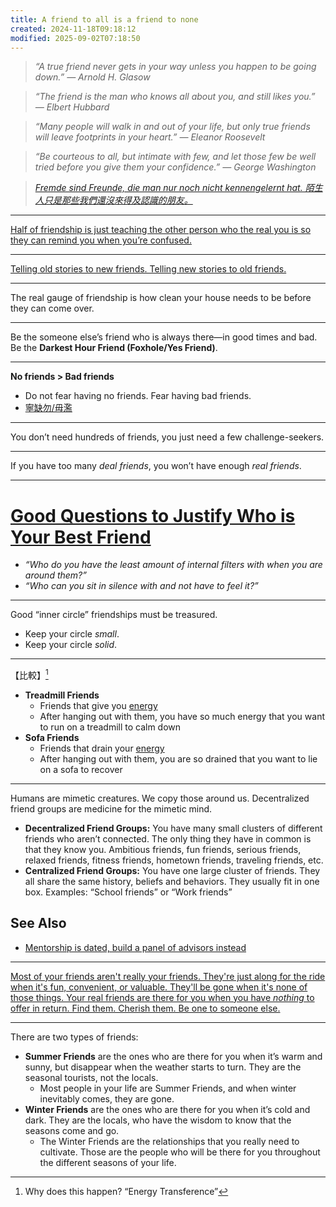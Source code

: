 ```yaml
---
title: A friend to all is a friend to none
created: 2024-11-18T09:18:12
modified: 2025-09-02T07:18:50
---
```


> _“A true friend never gets in your way unless you happen to be going down.” — Arnold H. Glasow_

> _“The friend is the man who knows all about you, and still likes you.” — Elbert Hubbard_

> _“Many people will walk in and out of your life, but only true friends will leave footprints in your heart.” — Eleanor Roosevelt_

> _“Be courteous to all, but intimate with few, and let those few be well tried before you give them your confidence.” — George Washington_

> _[Fremde sind Freunde, die man nur noch nicht kennengelernt hat. 陌生人只是那些我們還沒來得及認識的朋友。](https://www.godic.net/home/dailysentence/2663f4f2-2119-4048-9bb4-a4fafe7ec25b)_

---

[Half of friendship is just teaching the other person who the real you is so they can remind you when you’re confused.](https://x.com/anuatluru/status/1784769105888755793)

---

[Telling old stories to new friends. Telling new stories to old friends.](https://x.com/anuatluru/status/1788974353108848675)

---

The real gauge of friendship is how clean your house needs to be before they can come over.

---

Be the someone else’s friend who is always there—in good times and bad. Be the **Darkest Hour Friend (Foxhole/Yes Friend)**.

---

**No friends > Bad friends**
* Do not fear having no friends. Fear having bad friends.
* [寧缺勿/毋濫](https://www.google.com/search?q=%E5%AF%A7%E7%BC%BA%E5%8B%BF%E6%BF%AB)

---

You don’t need hundreds of friends, you just need a few challenge-seekers.

---

If you have too many _deal friends_, you won’t have enough _real friends_.

---

# [Good Questions to Justify Who is Your Best Friend](how-to-ask-good-and-right-questions.md)

* _“Who do you have the least amount of internal filters with when you are around them?”_
* _“Who can you sit in silence with and not have to feel it?”_

---

Good “inner circle” friendships must be treasured.

* Keep your circle _small_.
* Keep your circle _solid_.

---

【比較】[^1]

* **Treadmill Friends**
	* Friends that give you [energy](energy-management.md)
	* After hanging out with them, you have so much energy that you want to run on a treadmill to calm down
* **Sofa Friends**
	* Friends that drain your [energy](energy-management.md)
	* After hanging out with them, you are so drained that you want to lie on a sofa to recover

---

Humans are mimetic creatures. We copy those around us. Decentralized friend groups are medicine for the mimetic mind.

* **Decentralized Friend Groups:** You have many small clusters of different friends who aren’t connected. The only thing they have in common is that they know you. Ambitious friends, fun friends, serious friends, relaxed friends, fitness friends, hometown friends, traveling friends, etc.
* **Centralized Friend Groups:** You have one large cluster of friends. They all share the same history, beliefs and behaviors. They usually fit in one box. Examples: “School friends” or “Work friends”

## See Also

* [Mentorship is dated, build a panel of advisors instead](Mentorship%20is%20dated,%20build%20a%20panel%20of%20advisors%20instead.md)

---

[Most of your friends aren't really your friends. They're just along for the ride when it's fun, convenient, or valuable. They'll be gone when it's none of those things. Your real friends are there for you when you have *nothing* to offer in return. Find them. Cherish them. Be one to someone else.](https://x.com/SahilBloom/status/1513143690423934977)

---

There are two types of friends:

* **Summer Friends** are the ones who are there for you when it’s warm and sunny, but disappear when the weather starts to turn. They are the seasonal tourists, not the locals.
	* Most people in your life are Summer Friends, and when winter inevitably comes, they are gone.
* **Winter Friends** are the ones who are there for you when it’s cold and dark. They are the locals, who have the wisdom to know that the seasons come and go.
	* The Winter Friends are the relationships that you really need to cultivate. Those are the people who will be there for you throughout the different seasons of your life.

[^1]: Why does this happen? “Energy Transference”
